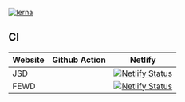 [![lerna](https://img.shields.io/badge/maintained%20with-lerna-cc00ff.svg)](https://lerna.js.org/)

## CI

| Website | Github Action | Netlify                                                                                                                                                                    |
| ------- | ------------- | -------------------------------------------------------------------------------------------------------------------------------------------------------------------------- |
| JSD     |               | [![Netlify Status](https://api.netlify.com/api/v1/badges/fc592fd4-5fe8-4e89-8c74-b6d0d73944c3/deploy-status)](https://app.netlify.com/sites/wonderful-benz-c8a110/deploys) |
| FEWD    |               | [![Netlify Status](https://api.netlify.com/api/v1/badges/c63e8be2-655b-4bd5-b18e-a5c2fae4d0c9/deploy-status)](https://app.netlify.com/sites/eager-agnesi-05fdb0/deploys)   |
